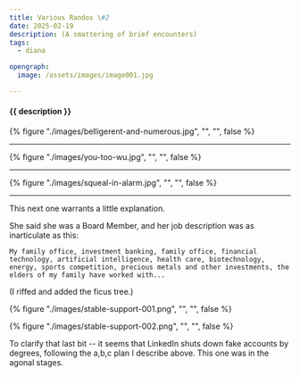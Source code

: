 ```yaml
---
title: Various Randos \#2
date: 2025-02-19
description: (A smattering of brief encounters)
tags:
  - diana

opengraph:
  image: /assets/images/image001.jpg

---
```


<h4 class="subTitle">{{ description }}</h4>

{% figure "./images/belligerent-and-numerous.jpg", "", "", false %}

<hr />

{% figure "./images/you-too-wu.jpg", "", "", false %}

<hr />

{% figure "./images/squeal-in-alarm.jpg", "", "", false %}

<hr />

This next one warrants a little explanation.  

She said she was a Board Member, and her job description was as inarticulate as this:

`My family office, investment banking, family office, financial technology, artificial intelligence, health care, biotechnology, energy, sports competition, precious metals and other investments, the elders of my family have worked with...`

(I riffed and added the ficus tree.)

{% figure "./images/stable-support-001.png", "", "", false %}

{% figure "./images/stable-support-002.png", "", "", false %}

To clarify that last bit -- it seems that LinkedIn shuts down fake accounts by degrees, following the a,b,c plan I describe above.  This one was in the agonal stages.
